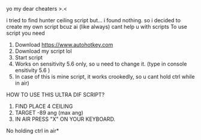 yo my dear cheaters >.<

i tried to find hunter ceiling script but... i found nothing.
so i decided to create my own script bcuz ai (like always) cant help u with scripts
To use script you need 

1) Download https://www.autohotkey.com
2) Download my script lol
3) Start script
4) Works on sensitivity 5.6 only, so u need to change it. (type in console ensitivity 5.6 )
5) In case of this is mine script, it works crookedly, so u cant hold ctrl while in air) 

HOW TO USE THIS ULTRA DIF SCRIPT?

1) FIND PLACE 4 CEILING
2) TARGET -89 ang (max ang)
3) IN AIR PRESS "X" ON YOUR KEYBOARD.

No holding ctrl in air*


